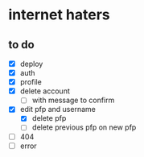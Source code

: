 # internet haters

## to do

- [x] deploy
- [x] auth
- [x] profile
- [x] delete account
  - [ ] with message to confirm
- [x] edit pfp and username
  - [x] delete pfp
  - [ ] delete previous pfp on new pfp
- [ ] 404
- [ ] error
